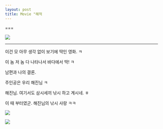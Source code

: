 ```yaml
---
layout: post
title: Movie "해적
---
```

===

![](https://dl.dropboxusercontent.com/u/9792864/download%20%284%29.jpg)

---

이건 모 아무 생각 없이 보기에 딱인 영화. ㅋ

이 놈 저 놈 다 나타나서 바다에서 딱! ㅋ


남편과 나의 결론. 

주인공은 우리 해진님 ㅋ

해진님. 여기서도 삼시세끼 낚시 하고 계시네. ㅎ

이 때 부터였군. 해진님의 낚시 사랑 ㅋㅋ


![](https://dl.dropboxusercontent.com/u/9792864/images.jpg)

![](https://dl.dropboxusercontent.com/u/9792864/65674261.jpg)



